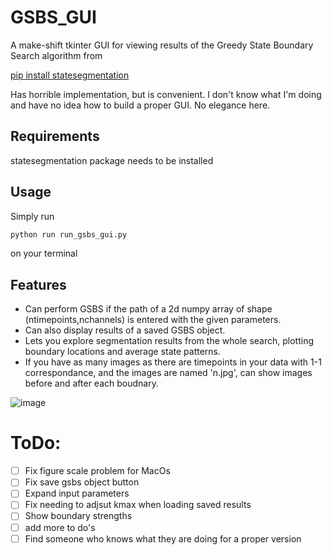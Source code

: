 # GSBS_GUI
A make-shift tkinter GUI for viewing results of the Greedy State Boundary Search algorithm from 

[pip install statesegmentation](https://github.com/lgeerligs/statesegmentation)

Has horrible implementation, but is convenient.
I don't know what I'm doing and have no idea how to build a proper GUI. No elegance here.

## Requirements
statesegmentation package needs to be installed

## Usage
Simply run
```bash
python run run_gsbs_gui.py
```
on your terminal

## Features
- Can perform GSBS if the path of a 2d numpy array of shape (ntimepoints,nchannels) is entered with the given parameters.
- Can also display results of a saved GSBS object.
- Lets you explore segmentation results from the whole search, plotting boundary locations and average state patterns.
- If you have as many images as there are timepoints in your data with 1-1 correspondance, and the images are named 'n.jpg', can show images before and after each boudnary.

![image](https://github.com/user-attachments/assets/74192d8d-0f8e-45fd-94a0-848ba51d13e4)

# ToDo:
- [ ] Fix figure scale problem for MacOs
- [ ] Fix save gsbs object button
- [ ] Expand input parameters
- [ ] Fix needing to adjsut kmax when loading saved results
- [ ] Show boundary strengths
- [ ] add more to do's
- [ ] Find someone who knows what they are doing for a proper version
